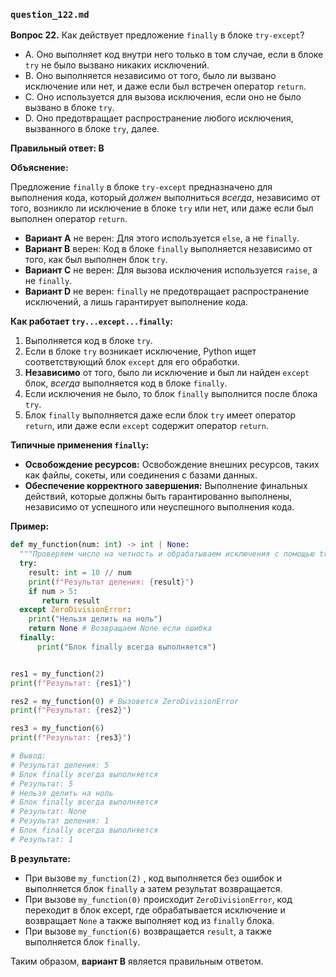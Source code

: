 ### `question_122.md`

**Вопрос 22.** Как действует предложение `finally` в блоке `try-except`?

- A.  Оно выполняет код внутри него только в том случае, если в блоке `try` не было вызвано никаких исключений.
- B.  Оно выполняется независимо от того, было ли вызвано исключение или нет, и даже если был встречен оператор `return`.
- C.  Оно используется для вызова исключения, если оно не было вызвано в блоке `try`.
- D.  Оно предотвращает распространение любого исключения, вызванного в блоке `try`, далее.

**Правильный ответ: B**

**Объяснение:**

Предложение `finally` в блоке `try-except` предназначено для выполнения кода, который *должен* выполниться *всегда*, независимо от того, возникло ли исключение в блоке `try` или нет, или даже если был выполнен оператор `return`.

*   **Вариант A** не верен: Для этого используется `else`, а не `finally`.
*   **Вариант B** верен: Код в блоке `finally` выполняется независимо от того, как был выполнен блок `try`.
*   **Вариант C** не верен: Для вызова исключения используется `raise`, а не `finally`.
*   **Вариант D** не верен: `finally` не предотвращает распространение исключений, а лишь гарантирует выполнение кода.

**Как работает `try...except...finally`:**

1.  Выполняется код в блоке `try`.
2.  Если в блоке `try` возникает исключение, Python ищет соответствующий блок `except` для его обработки.
3.  **Независимо** от того, было ли исключение и был ли найден `except` блок, *всегда* выполняется код в блоке `finally`.
4.  Если исключения не было, то блок `finally` выполнится после блока `try`.
5.  Блок `finally` выполняется даже если блок `try` имеет оператор `return`, или даже если `except` содержит оператор `return`.

**Типичные применения `finally`:**

*   **Освобождение ресурсов:** Освобождение внешних ресурсов, таких как файлы, сокеты, или соединения с базами данных.
*   **Обеспечение корректного завершения:**  Выполнение финальных действий, которые должны быть гарантированно выполнены, независимо от успешного или неуспешного выполнения кода.

**Пример:**

```python
def my_function(num: int) -> int | None:
  """Проверяем число на четность и обрабатываем исключения с помощью try-except-finally"""
  try:
    result: int = 10 // num
    print(f"Результат деления: {result}")
    if num > 5:
       return result
  except ZeroDivisionError:
    print("Нельзя делить на ноль")
    return None # Возвращаем None если ошибка
  finally:
      print("Блок finally всегда выполняется")


res1 = my_function(2)
print(f"Результат: {res1}")

res2 = my_function(0) # Вызовется ZeroDivisionError
print(f"Результат: {res2}")

res3 = my_function(6)
print(f"Результат: {res3}")

# Вывод:
# Результат деления: 5
# Блок finally всегда выполняется
# Результат: 5
# Нельзя делить на ноль
# Блок finally всегда выполняется
# Результат: None
# Результат деления: 1
# Блок finally всегда выполняется
# Результат: 1
```

**В результате:**
* При вызове `my_function(2)` , код выполняется без ошибок и выполняется блок `finally` а затем результат возвращается.
* При вызове `my_function(0)` происходит `ZeroDivisionError`, код переходит в блок except, где обрабатывается исключение и возвращает `None` а также выполняет код из `finally` блока.
*  При вызове  `my_function(6)`  возвращается `result`, а также выполняется блок `finally`.

Таким образом, **вариант B** является правильным ответом.
